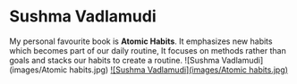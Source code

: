 # Sushma Vadlamudi
My personal favourite book is **Atomic Habits**. It emphasizes new habits which becomes part of our daily routine, It focuses on methods rather than goals and stacks our habits to create a routine.
![Sushma Vadlamudi](images/Atomic habits.jpg)
[![Sushma Vadlamudi](images/Atomic habits.jpg)](MyMedia.md)